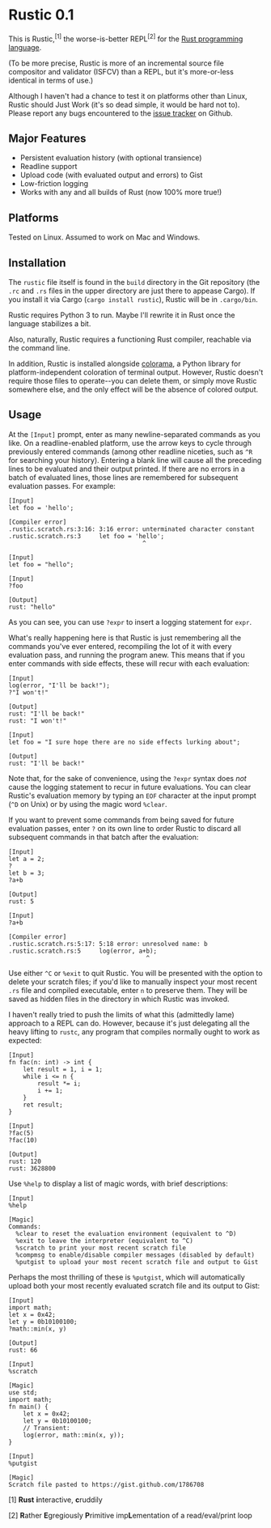 # Rustic 0.1

This is Rustic,<sup>[1]</sup> the worse-is-better REPL<sup>[2]</sup> for the [Rust programming language](https://github.com/mozilla/rust).

(To be more precise, Rustic is more of an incremental source file compositor and validator (ISFCV) than a REPL, but it's more-or-less identical in terms of use.)

Although I haven't had a chance to test it on platforms other than Linux, Rustic should Just Work (it's so dead simple, it would be hard not to). Please report any bugs encountered to the [issue tracker](https://github.com/bstrie/rust-rustic/issues) on Github.

## Major Features

 * Persistent evaluation history (with optional transience)
 * Readline support
 * Upload code (with evaluated output and errors) to Gist
 * Low-friction logging
 * Works with any and all builds of Rust (now 100% more true!)

## Platforms

Tested on Linux. Assumed to work on Mac and Windows.

## Installation

The `rustic` file itself is found in the `build` directory in the Git repository (the `.rc` and `.rs` files in the upper directory are just there to appease Cargo). If you install it via Cargo (`cargo install rustic`), Rustic will be in `.cargo/bin`.

Rustic requires Python 3 to run. Maybe I'll rewrite it in Rust once the language stabilizes a bit.

Also, naturally, Rustic requires a functioning Rust compiler, reachable via the command line.

In addition, Rustic is installed alongside [colorama](http://pypi.python.org/pypi/colorama), a Python library for platform-independent coloration of terminal output. However, Rustic doesn't require those files to operate--you can delete them, or simply move Rustic somewhere else, and the only effect will be the absence of colored output.

## Usage

At the `[Input]` prompt, enter as many newline-separated commands as you like. On a readline-enabled platform, use the arrow keys to cycle through previously entered commands (among other readline niceties, such as `^R` for searching your history). Entering a blank line will cause all the preceding lines to be evaluated and their output printed. If there are no errors in a batch of evaluated lines, those lines are remembered for subsequent evaluation passes. For example:

    [Input]
    let foo = 'hello';
    
    [Compiler error]
    .rustic.scratch.rs:3:16: 3:16 error: unterminated character constant
    .rustic.scratch.rs:3     let foo = 'hello';
                                         ^
    
    [Input]
    let foo = "hello";
    
    [Input]
    ?foo
    
    [Output]
    rust: "hello"

As you can see, you can use `?expr` to insert a logging statement for `expr`.

What's really happening here is that Rustic is just remembering all the commands you've ever entered, recompiling the lot of it with every evaluation pass, and running the program anew. This means that if you enter commands with side effects, these will recur with each evaluation:

    [Input]
    log(error, "I'll be back!");
    ?"I won't!"
    
    [Output]
    rust: "I'll be back!"
    rust: "I won't!"
    
    [Input]
    let foo = "I sure hope there are no side effects lurking about";
    
    [Output]
    rust: "I'll be back!"

Note that, for the sake of convenience, using the `?expr` syntax does *not* cause the logging statement to recur in future evaluations. You can clear Rustic's evaluation memory by typing an `EOF` character at the input prompt (`^D` on Unix) or by using the magic word `%clear`.

If you want to prevent some commands from being saved for future evaluation passes, enter `?` on its own line to order Rustic to discard all subsequent commands in that batch after the evaluation:

    [Input]
    let a = 2;
    ?
    let b = 3;
    ?a+b
    
    [Output]
    rust: 5
    
    [Input]
    ?a+b
    
    [Compiler error]
    .rustic.scratch.rs:5:17: 5:18 error: unresolved name: b
    .rustic.scratch.rs:5     log(error, a+b);
                                          ^

Use either `^C` or `%exit` to quit Rustic. You will be presented with the option to delete your scratch files; if you'd like to manually inspect your most recent `.rs` file and compiled executable, enter `n` to preserve them. They will be saved as hidden files in the directory in which Rustic was invoked.

I haven't really tried to push the limits of what this (admittedly lame) approach to a REPL can do. However, because it's just delegating all the heavy lifting to `rustc`, any program that compiles normally ought to work as expected:

    [Input]
    fn fac(n: int) -> int {
        let result = 1, i = 1;
        while i <= n {
            result *= i;
            i += 1;
        }
        ret result;
    }
    
    [Input]
    ?fac(5)
    ?fac(10)
    
    [Output]
    rust: 120
    rust: 3628800

Use `%help` to display a list of magic words, with brief descriptions:

    [Input]
    %help
    
    [Magic]
    Commands:
      %clear to reset the evaluation environment (equivalent to ^D)
      %exit to leave the interpreter (equivalent to ^C)
      %scratch to print your most recent scratch file
      %compmsg to enable/disable compiler messages (disabled by default)
      %putgist to upload your most recent scratch file and output to Gist

Perhaps the most thrilling of these is `%putgist`, which will automatically upload both your most recently evaluated scratch file and its output to Gist:

    [Input]
    import math;
    let x = 0x42;
    let y = 0b10100100;
    ?math::min(x, y)
    
    [Output]
    rust: 66
    
    [Input]
    %scratch
    
    [Magic]
    use std;
    import math;
    fn main() {
        let x = 0x42;
        let y = 0b10100100;
        // Transient:
        log(error, math::min(x, y));
    }

    [Input]
    %putgist
    
    [Magic]
    Scratch file pasted to https://gist.github.com/1786708

[1] **Rust** **i**nteractive, **c**ruddily

[2] **R**ather **E**gregiously **P**rimitive imp**L**ementation of a read/eval/print loop
